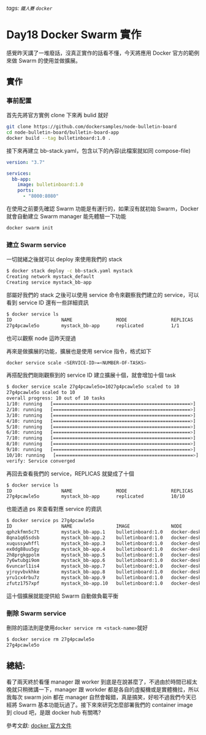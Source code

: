 ###### tags: `鐵人賽` `docker`

# Day18 Docker Swarm 實作

感覺昨天講了一堆廢話，沒真正實作的話看不懂，今天將應用 Docker 官方的範例來做 Swarm 的使用並做擴展。

## 實作

### 事前配置

首先先將官方實例 clone 下來再 bulid 就好

```bash
git clone https://github.com/dockersamples/node-bulletin-board
cd node-bulletin-board/bulletin-board-app
docker build --tag bulletinboard:1.0 .
```

接下來再建立 bb-stack.yaml，包含以下的內容(此檔案就如同 compose-file)

```yaml
version: "3.7"

services:
  bb-app:
    image: bulletinboard:1.0
    ports:
      - "8000:8080"
```

在使用之前要先確認 Swarm 功能是有運行的，如果沒有就初始 Swarm，Docker 就會自動建立 Swarm manager 能先體驗一下功能

```bash
docker swarm init
```

### 建立 Swarm service

一切就緒之後就可以 deploy 來使用我們的 stack

```bash
$ docker stack deploy -c bb-stack.yaml mystack
Creating network mystack_default
Creating service mystack_bb-app
```

部屬好我們的 stack 之後可以使用 service 命令來觀察我們建立的 service，可以看到 service ID 還有一些詳細資訊

```bash
$ docker service ls
ID                  NAME                MODE                REPLICAS            IMAGE               PORTS
27g4pcawle5o        mystack_bb-app      replicated          1/1                 bulletinboard:1.0   *:8000->8080/tcp
```

也可以觀察 node 這昨天提過

再來是做擴展的功能，擴展也是使用 service 指令，格式如下

```bash
docker service scale <SERVICE-ID>=<NUMBER-OF-TASKS>
```

再搭配我們剛剛觀察到的 service ID 建立擴展十個，就會增加十個 task

```bash
$ docker service scale 27g4pcawle5o=1027g4pcawle5o scaled to 10
27g4pcawle5o scaled to 10
overall progress: 10 out of 10 tasks
1/10: running   [==================================================>]
2/10: running   [==================================================>]
3/10: running   [==================================================>]
4/10: running   [==================================================>]
5/10: running   [==================================================>]
6/10: running   [==================================================>]
7/10: running   [==================================================>]
8/10: running   [==================================================>]
9/10: running   [==================================================>]
10/10: running   [==================================================>]
verify: Service converged
```

再回去查看我們的 service，REPLICAS 就變成了十個

```bash
$ docker service ls
ID                  NAME                MODE                REPLICAS            IMAGE               PORTS
27g4pcawle5o        mystack_bb-app      replicated          10/10               bulletinboard:1.0   *:8000->8080/tcp
```

也能透過 ps 來查看對應 service 的資訊

```bash
$ docker service ps 27g4pcawle5o
ID                  NAME                IMAGE               NODE                DESIRED STATE       CURRENT STATE            ERROR               PORTS
qphzkfmn5c7t        mystack_bb-app.1    bulletinboard:1.0   docker-desktop      Running             Running 26 minutes ago
8qna1q65sdsb        mystack_bb-app.2    bulletinboard:1.0   docker-desktop      Running             Running 5 minutes ago
xuqussywhffl        mystack_bb-app.3    bulletinboard:1.0   docker-desktop      Running             Running 5 minutes ago
ex0dg88uu5gy        mystack_bb-app.4    bulletinboard:1.0   docker-desktop      Running             Running 5 minutes ago
2h8prgkgpolm        mystack_bb-app.5    bulletinboard:1.0   docker-desktop      Running             Running 5 minutes ago
7y6wtubgi9om        mystack_bb-app.6    bulletinboard:1.0   docker-desktop      Running             Running 5 minutes ago
6vuncarl1is4        mystack_bb-app.7    bulletinboard:1.0   docker-desktop      Running             Running 5 minutes ago
yjroyvbvkhke        mystack_bb-app.8    bulletinboard:1.0   docker-desktop      Running             Running 5 minutes ago
yru1cx4rbu7z        mystack_bb-app.9    bulletinboard:1.0   docker-desktop      Running             Running 5 minutes ago
zfutz1757xpf        mystack_bb-app.10   bulletinboard:1.0   docker-desktop      Running             Running 5 minutes ago
```

這十個擴展就能提供給 Swarm 自動做負載平衡

### 刪除 Swarm service

刪除的語法則是使用`docker service rm <stack-name>`就好

```bash
$ docker service rm 27g4pcawle5o
27g4pcawle5o
```

## 總結:

看了兩天終於看懂 manager 跟 worker 到底是在說甚麼了，不過由於時間已經太晚就只稍微講一下，manager 跟 workder 都是各自的虛擬機或是實體機拉，所以我每次 swarm join 都在 manager 自然會報錯，真是搞笑，好啦不過我們今天已經將 Swarm 基本功能玩過了。接下來來研究怎麼部署我們的 container image 到 cloud 吧，是跟 docker hub 有關嗎?

參考文獻:
[docker 官方文件](https://docs.docker.com/)
